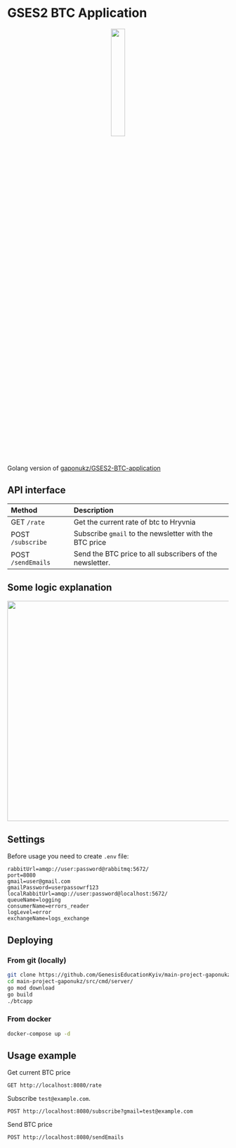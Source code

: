 # GSES2 BTC Application

<p align="center" width="100%">
    <img width="25%" src="https://github.com/gaponukz/golang-btcapp/assets/49754258/a68fe726-1067-4dcd-ae07-0973d7437ddb">
</p>

Golang version of [gaponukz/GSES2-BTC-application](https://github.com/gaponukz/GSES2-BTC-application)

## API interface
| Method | Description |
| :--- | :--- |
| GET `/rate` | Get the current rate of btc to Hryvnia |
| POST `/subscribe` | Subscribe `gmail` to the newsletter with the BTC price |
| POST `/sendEmails` | Send the BTC price to all subscribers of the newsletter. |

## Some logic explanation

<img src="https://github.com/GenesisEducationKyiv/main-project-gaponukz/assets/49754258/5ac441e6-d028-4f70-99b1-37b4fed12a3f" width="600" height="500" />

## Settings
Before usage you need to create `.env` file:
```env
rabbitUrl=amqp://user:password@rabbitmq:5672/
port=8080
gmail=user@gmail.com
gmailPassword=userpassowrf123
localRabbitUrl=amqp://user:password@localhost:5672/
queueName=logging
consumerName=errors_reader
logLevel=error
exchangeName=logs_exchange
```

## Deploying
### From git (locally)
```bash
git clone https://github.com/GenesisEducationKyiv/main-project-gaponukz.git
cd main-project-gaponukz/src/cmd/server/
go mod download
go build
./btcapp
```

### From docker
```bash
docker-compose up -d
```
## Usage example
Get current BTC price
```
GET http://localhost:8080/rate
```
Subscribe `test@example.com`.
```
POST http://localhost:8080/subscribe?gmail=test@example.com
```
Send BTC price
```
POST http://localhost:8080/sendEmails
```
